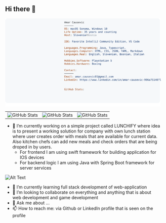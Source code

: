 ## Hi there 👋

<!--
**amarCausevic/amarCausevic** is a ✨ _special_ ✨ repository because its `README.md` (this file) appears on your GitHub profile.

Here are some ideas to get you started:

- 🔭 I’m currently working on ...
- 🌱 I’m currently learning ...
- 👯 I’m looking to collaborate on ...
- 🤔 I’m looking for help with ...
- 💬 Ask me about ...
- 📫 How to reach me: ...
- 😄 Pronouns: ...
- ⚡ Fun fact: ...
-->

<a href="https://github.com/amarCausevic/amarCausevic">
  <picture>
    <source media="(prefers-color-scheme: dark)" srcset="https://raw.githubusercontent.com/amarCausevic/amarCausevic/main/dark_mode.svg">
    <img alt="Amar Causevic GitHub Profile README" src="https://raw.githubusercontent.com/amarCausevic/amarCausevic/main/light_mode.svg">
  </picture>
</a>

|               |  |  |
| :---------------: | :------: | :----: |
| ![GitHub Stats](https://github-readme-stats.vercel.app/api?username=amarCausevic&theme=radical&show_icons=true&hide_border=true&count_private=true)| ![GitHub Stats](https://github-readme-stats.vercel.app/api/top-langs/?username=amarCausevic&theme=radical&show_icons=true&hide_border=true&layout=compact)| ![GitHub Stats](https://github-readme-streak-stats.herokuapp.com/?user=amarCausevic&theme=radical&hide_border=true)




- 🔭 I’m currently working on a simple project called LUNCHIFY where idea is to present a working solution for company with own lunch station where user creates order with meals that are available for current data. Also kitchen chefs can add new meals and check orders that are being droped in by users.
  - For frontend I am using swift framework for building application for IOS devices
  - For backend logic I am using Java with Spring Boot framework for server services

 ![Alt Text](https://i.giphy.com/media/v1.Y2lkPTc5MGI3NjExcnJoejdqaDBkbmdubTAyN2d3Yndldzc1bWQyd3VrMHNicGIwMmxvNiZlcD12MV9pbnRlcm5hbF9naWZfYnlfaWQmY3Q9Zw/HCkbgKLdLWq3OCV8YM/giphy.gif)

- 🌱 I’m currently learning full stack development of web-application
- 👯 I’m looking to collaborate on everything and anything that is about web development and game development
- 💬 Ask me about ...
- 📫 How to reach me: via Github or LinkedIn profile that is seen on the profile



